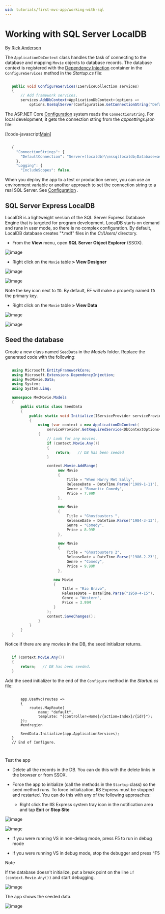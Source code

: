 ```yaml
---
uid: tutorials/first-mvc-app/working-with-sql
---
```

# Working with SQL Server LocalDB

By [Rick Anderson](https://twitter.com/RickAndMSFT)

The `ApplicationDbContext` class handles the task of connecting to the database and mapping `Movie` objects to database records. The database context is registered with the [Dependency Injection](../../fundamentals/dependency-injection.md) container in the `ConfigureServices` method in the *Startup.cs* file:

<!-- literal_block {"xml:space": "preserve", "source": "tutorials/first-mvc-app/start-mvc/sample2/src/MvcMovie/Startup.cs", "ids": [], "linenos": false, "language": "csharp", "highlight_args": {"linenostart": 1}} -->

````c#

   public void ConfigureServices(IServiceCollection services)
   {
       // Add framework services.
       services.AddDbContext<ApplicationDbContext>(options =>
           options.UseSqlServer(Configuration.GetConnectionString("DefaultConnection")));

   ````

The ASP.NET Core [Configuration](../../fundamentals/configuration.md) system reads the `ConnectionString`. For local development, it gets the connection string from the *appsettings.json* file:

[!code-javascript[Main](../../tutorials/first-mvc-app/start-mvc/sample2/src/MvcMovie/appsettings.json?highlight=3)]

````javascript

   {
     "ConnectionStrings": {
       "DefaultConnection": "Server=(localdb)\\mssqllocaldb;Database=aspnet-MvcMovie-4ae3798a;Trusted_Connection=True;MultipleActiveResultSets=true"
     },
     "Logging": {
       "IncludeScopes": false,

   ````

When you deploy the app to a test or production server, you can use an environment variable or another approach to set the connection string to a real SQL Server. See [Configuration](../../fundamentals/configuration.md) .

## SQL Server Express LocalDB

LocalDB is a lightweight version of the SQL Server Express Database Engine that is targeted for program development. LocalDB starts on demand and runs in user mode, so there is no complex configuration. By default, LocalDB database creates "*.mdf" files in the *C:/Users/<user>* directory.

* From the **View** menu, open **SQL Server Object Explorer** (SSOX).

![image](working-with-sql/_static/ssox.png)

* Right click on the `Movie` table **> View Designer**

![image](working-with-sql/_static/design.png)

![image](working-with-sql/_static/dv.png)

Note the key icon next to `ID`. By default, EF will make a property named `ID` the primary key.

* Right click on the `Movie` table **> View Data**

![image](working-with-sql/_static/ssox2.png)

![image](working-with-sql/_static/vd22.png)

## Seed the database

Create a new class named `SeedData` in the *Models* folder. Replace the generated code with the following:

<!-- literal_block {"xml:space": "preserve", "source": "tutorials/first-mvc-app/start-mvc/sample2/src/MvcMovie/Models/SeedData.cs", "ids": [], "linenos": false, "language": "csharp", "highlight_args": {"linenostart": 1}} -->

````c#

   using Microsoft.EntityFrameworkCore;
   using Microsoft.Extensions.DependencyInjection;
   using MvcMovie.Data;
   using System;
   using System.Linq;

   namespace MvcMovie.Models
   {
       public static class SeedData
       {
           public static void Initialize(IServiceProvider serviceProvider)
           {
               using (var context = new ApplicationDbContext(
                   serviceProvider.GetRequiredService<DbContextOptions<ApplicationDbContext>>()))
               {
                   // Look for any movies.
                   if (context.Movie.Any())
                   {
                       return;   // DB has been seeded
                   }

                   context.Movie.AddRange(
                        new Movie
                        {
                            Title = "When Harry Met Sally",
                            ReleaseDate = DateTime.Parse("1989-1-11"),
                            Genre = "Romantic Comedy",
                            Price = 7.99M
                        },

                        new Movie
                        {
                            Title = "Ghostbusters ",
                            ReleaseDate = DateTime.Parse("1984-3-13"),
                            Genre = "Comedy",
                            Price = 8.99M
                        },

                        new Movie
                        {
                            Title = "Ghostbusters 2",
                            ReleaseDate = DateTime.Parse("1986-2-23"),
                            Genre = "Comedy",
                            Price = 9.99M
                        },

                      new Movie
                      {
                          Title = "Rio Bravo",
                          ReleaseDate = DateTime.Parse("1959-4-15"),
                          Genre = "Western",
                          Price = 3.99M
                      }
                   );
                   context.SaveChanges();
               }
           }
       }
   }

   ````

Notice if there are any movies in the DB, the seed initializer returns.

````c#

   if (context.Movie.Any())
   {
       return;   // DB has been seeded.
   }
   ````

Add the seed initializer to the end of the `Configure` method in the *Startup.cs* file:

<!-- literal_block {"xml:space": "preserve", "source": "tutorials/first-mvc-app/start-mvc/sample2/src/MvcMovie/Startup.cs", "ids": [], "linenos": false, "highlight_args": {"hl_lines": [9], "linenostart": 1}} -->

````

       app.UseMvc(routes =>
       {
           routes.MapRoute(
               name: "default",
               template: "{controller=Home}/{action=Index}/{id?}");
       });
       #endregion

       SeedData.Initialize(app.ApplicationServices);
   }
   // End of Configure.



   ````

Test the app

* Delete all the records in the DB. You can do this with the delete links in the browser or from SSOX.

* Force the app to initialize (call the methods in the `Startup` class) so the seed method runs. To force initialization, IIS Express must be stopped and restarted. You can do this with any of the following approaches:

  * Right click the IIS Express system tray icon in the notification area and tap **Exit** or **Stop Site**



![image](working-with-sql/_static/iisExIcon.png)



![image](working-with-sql/_static/stopIIS.png)



   * If you were running VS in non-debug mode, press F5 to run in debug mode

   * If you were running VS in debug mode, stop the debugger and press ^F5

> [!NOTE]
> If the database doesn't initialize, put a break point on the line `if (context.Movie.Any())` and start debugging.

![image](working-with-sql/_static/dbg.png)

The app shows the seeded data.

![image](working-with-sql/_static/m55.png)
